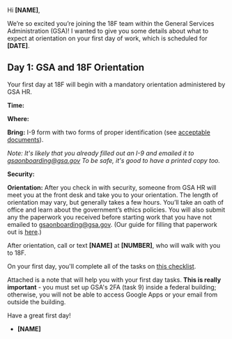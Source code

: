 
Hi **[NAME]**,

We’re so excited you’re joining the 18F team within the General Services Administration (GSA)! I wanted to give you some details about what to expect at orientation on your first day of work, which is scheduled for **[DATE]**.

## Day 1: GSA and 18F Orientation

Your first day at 18F will begin with a mandatory orientation administered by GSA HR.

**Time:** 

**Where:** 

**Bring:** I-9 form with two forms of proper identification (see [acceptable documents](http://www.uscis.gov/i-9-central/acceptable-documents)).

*Note: It's likely that you already filled out an I-9 and emailed it to [gsaonboarding@gsa.gov](mailto:gsaonboarding@gsa.gov) To be safe, it's good to have a printed copy too.*

**Security:** 

**Orientation:** After you check in with security, someone from GSA HR will meet you at the front desk and take you to your orientation. The length of orientation may vary, but generally takes a few hours. You’ll take an oath of office and learn about the government’s ethics policies. You will also submit any the paperwork you received before starting work that you have not emailed to [gsaonboarding@gsa.gov](mailto:gsaonboarding@gsa.gov). (Our guide for filling that paperwork out is [here](https://github.com/18F/onboarding-documents/blob/master/Forms/gsa-onboarding-forms.md).) 

After orientation, call or text **[NAME]** at **[NUMBER]**, who will walk with you to 18F.  

On your first day, you'll complete all of the tasks on [this checklist](https://github.com/18F/onboarding-documents/blob/master/Checklists/new-hire-checklist.md#first-day). 

Attached is a note that will help you with your first day tasks. **This is really important** - you must set up GSA's 2FA (task 9) inside a federal building; otherwise, you will not be able to access Google Apps or your email from outside the building. 

Have a great first day! 

- **[NAME]**


